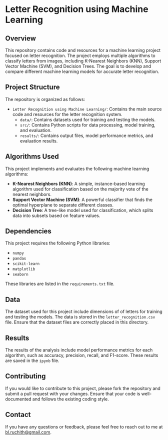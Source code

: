 # Letter Recognition using Machine Learning

## Overview

This repository contains code and resources for a machine learning project focused on letter recognition. The project employs multiple algorithms to classify letters from images, including K-Nearest Neighbors (KNN), Support Vector Machine (SVM), and Decision Trees. The goal is to develop and compare different machine learning models for accurate letter recognition.

## Project Structure

The repository is organized as follows:

- `Letter Recognition using Machine Learning/`: Contains the main source code and resources for the letter recognition system.
  - `data/`: Contains datasets used for training and testing the models.
  - `src/`: Contains Python scripts for data processing, model training, and evaluation.
  - `results/`: Contains output files, model performance metrics, and evaluation results.

## Algorithms Used

This project implements and evaluates the following machine learning algorithms:

- **K-Nearest Neighbors (KNN)**: A simple, instance-based learning algorithm used for classification based on the majority vote of the nearest neighbors.
- **Support Vector Machine (SVM)**: A powerful classifier that finds the optimal hyperplane to separate different classes.
- **Decision Tree**: A tree-like model used for classification, which splits data into subsets based on feature values.

## Dependencies

This project requires the following Python libraries:

- `numpy`
- `pandas`
- `scikit-learn`
- `matplotlib`
- `seaborn`

These libraries are listed in the `requirements.txt` file.

## Data

The dataset used for this project include dimensions of of letters for training and testing the models. The data is stored in the `letter_recognition.csv` file. Ensure that the dataset files are correctly placed in this directory.

## Results

The results of the analysis include model performance metrics for each algorithm, such as accuracy, precision, recall, and F1-score. These results are saved in the `ipynb` file.

## Contributing

If you would like to contribute to this project, please fork the repository and submit a pull request with your changes. Ensure that your code is well-documented and follows the existing coding style.

## Contact

If you have any questions or feedback, please feel free to reach out to me at bl.ruchith@gmail.com.

